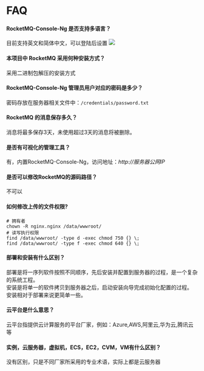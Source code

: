 # FAQ

#### RocketMQ-Console-Ng 是否支持多语言？

目前支持英文和简体中文，可以登陆后设置
![](https://libs.websoft9.com/Websoft9/DocsPicture/zh/rocketmq/rocketmq-language-websoft9.png)

#### 本项目中 RocketMQ 采用何种安装方式？

采用二进制包解压的安装方式

#### RocketMQ-Console-Ng 管理员用户对应的密码是多少？

密码存放在服务器相关文件中：`/credentials/password.txt`

#### RocketMQ 的消息保存多久？

消息将最多保存3天，未使用超过3天的消息将被删除。

#### 是否有可视化的管理工具？

有，内置RocketMQ-Console-Ng，访问地址：*http://服务器公网IP*

#### 是否可以修改RocketMQ的源码路径？

不可以

#### 如何修改上传的文件权限?

```shell
# 拥有者
chown -R nginx.nginx /data/wwwroot/
# 读写执行权限
find /data/wwwroot/ -type d -exec chmod 750 {} \;
find /data/wwwroot/ -type f -exec chmod 640 {} \;
```

#### 部署和安装有什么区别？

部署是将一序列软件按照不同顺序，先后安装并配置到服务器的过程，是一个复杂的系统工程。  
安装是将单一的软件拷贝到服务器之后，启动安装向导完成初始化配置的过程。  
安装相对于部署来说更简单一些。 

#### 云平台是什么意思？

云平台指提供云计算服务的平台厂家，例如：Azure,AWS,阿里云,华为云,腾讯云等

#### 实例，云服务器，虚拟机，ECS，EC2，CVM，VM有什么区别？

没有区别，只是不同厂家所采用的专业术语，实际上都是云服务器
